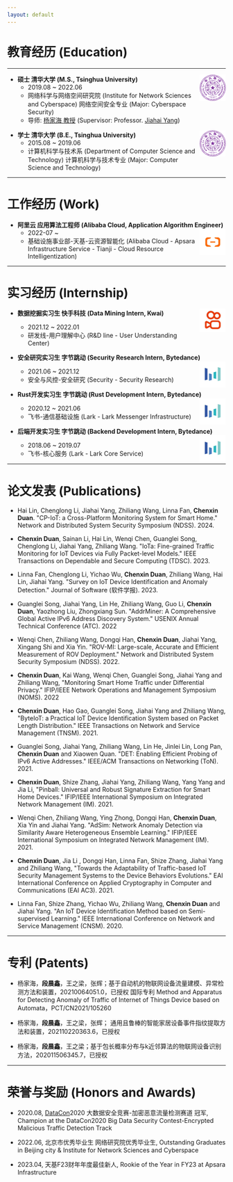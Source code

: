 ```yaml
---
layout: default
---
```


<!-- # About Me

* * * -->


# 教育经历 (Education)

* * *

- **硕士 清华大学 (M.S., Tsinghua University)** <img src="/assets/img/thu.png" width="60" height ="60" align=right />
  - 2019.08 ~ 2022.06
  - 网络科学与网络空间研究院 (Institute for Network Sciences and Cyberspace) 网络空间安全专业 (Major: Cyberspace Security)
  - 导师: [杨家海 教授](http://nmgroup.tsinghua.edu.cn/yjh/) (Supervisor: Professor. [Jiahai Yang](http://nmgroup.tsinghua.edu.cn/dryang/index.htm))

<!-- a brief introduction to the research -->

- **学士 清华大学 (B.E., Tsinghua University)** <img src="/assets/img/thu.png" width="60" height ="60" align=right />
  - 2015.08 ~ 2019.06
  - 计算机科学与技术系 (Department of Computer Science and Technology) 计算机科学与技术专业 (Major: Computer Science and Technology)

* * *

# 工作经历 (Work)

- **阿里云 应用算法工程师 (Alibaba Cloud, Application Algorithm Engineer)** <img src="/assets/img/aliyun.jpeg" width="60" height ="60" align=right />
  - 2022-07 ~  <!--  校园招聘特殊人才计划: 评级A+ (Campus Recruitment Special Offer: Rank A+) -->
  - 基础设施事业部-天基-云资源智能化 (Alibaba Cloud - Apsara Infrastructure Service - Tianji - Cloud Resource Intelligentization)

* * *

# 实习经历 (Internship) 

- **数据挖掘实习生 快手科技 (Data Mining Intern, Kwai)** <img src="/assets/img/kwai.jpeg" width="60" height ="54" align=right />
  - 2021.12 ~ 2022.01
  - 研发线-用户理解中心 (R&D line - User Understanding Center)

- **安全研究实习生 字节跳动 (Security Research Intern, Bytedance)** <img src="/assets/img/bytedance.png" width="60" height ="60" align=right />
  - 2021.06 ~ 2021.12
  - 安全与风控-安全研究 (Security - Security Research)

- **Rust开发实习生 字节跳动 (Rust Development Intern, Bytedance)** <img src="/assets/img/bytedance.png" width="60" height ="60" align=right />
  - 2020.12 ~ 2021.06
  - 飞书-通信基础设施 (Lark - Lark Messenger Infrastructure)

- **后端开发实习生 字节跳动 (Backend Development Intern, Bytedance)** <img src="/assets/img/bytedance.png" width="60" height ="60" align=right />
  - 2018.06 ~ 2019.07
  - 飞书-核心服务 (Lark - Lark Core Service)

* * *

# 论文发表 (Publications)

- Hai Lin, Chenglong Li, Jiahai Yang, Zhiliang Wang, Linna Fan, **Chenxin Duan**. "CP-IoT: a Cross-Platform Monitoring System for Smart Home." Network and Distributed System Security Symposium (NDSS). 2024.

- **Chenxin Duan**, Sainan Li, Hai Lin, Wenqi Chen, Guanglei Song, Chenglong Li, Jiahai Yang, Zhiliang Wang. "IoTa: Fine-grained Traffic Monitoring for IoT Devices via Fully Packet-level Models." IEEE Transactions on Dependable and Secure Computing (TDSC). 2023.

- Linna Fan, Chenglong Li, Yichao Wu, **Chenxin Duan**, Zhiliang Wang, Hai Lin, Jiahai Yang. "Survey on IoT Device Identification and Anomaly Detection." Journal of Software (软件学报). 2023.

- Guanglei Song, Jiahai Yang, Lin He, Zhiliang Wang, Guo Li, **Chenxin Duan**, Yaozhong Liu, Zhongxiang Sun. "AddrMiner: A Comprehensive Global Active IPv6 Address Discovery System." USENIX Annual Technical Conference (ATC). 2022

- Wenqi Chen, Zhiliang Wang, Dongqi Han, **Chenxin Duan**, Jiahai Yang, Xingang Shi and Xia Yin. "ROV-MI: Large-scale, Accurate and Efficient Measurement of ROV Deployment." Network and Distributed System Security Symposium (NDSS). 2022.

- **Chenxin Duan**, Kai Wang, Wenqi Chen, Guanglei Song, Jiahai Yang and Zhiliang Wang, "Monitoring Smart Home Traffic under Differential Privacy." IFIP/IEEE Network Operations and Management Symposium (NOMS). 2022 

- **Chenxin Duan**, Hao Gao, Guanglei Song, Jiahai Yang and Zhiliang Wang, "ByteIoT: a Practical IoT Device Identification System based on Packet Length Distribution." IEEE Transactions on Network and Service Management (TNSM). 2021.

- Guanglei Song, Jiahai Yang, Zhiliang Wang, Lin He, Jinlei Lin, Long Pan, **Chenxin Duan** and Xiaowen Quan. "DET: Enabling Efficient Probing of IPv6 Active Addresses." IEEE/ACM Transactions on Networking (ToN). 2021.

- **Chenxin Duan**, Shize Zhang, Jiahai Yang, Zhiliang Wang, Yang Yang and Jia Li, "Pinball: Universal and Robust Signature Extraction for Smart Home Devices." IFIP/IEEE International Symposium on Integrated Network Management (IM). 2021.

- Wenqi Chen, Zhiliang Wang, Ying Zhong, Dongqi Han, **Chenxin Duan**, Xia Yin and Jiahai Yang. "AdSim: Network Anomaly Detection via Similarity Aware Heterogeneous Ensemble Learning." IFIP/IEEE International Symposium on Integrated Network Management (IM). 2021.

- **Chenxin Duan**, Jia Li , Dongqi Han, Linna Fan, Shize Zhang, Jiahai Yang and Zhiliang Wang, "Towards the Adaptability of Traffic-based IoT Security Management Systems to the Device Behaviors Evolutions." EAI International Conference on Applied Cryptography in Computer and Communications (EAI AC3). 2021.

- Linna Fan, Shize Zhang, Yichao Wu, Zhiliang Wang, **Chenxin Duan** and Jiahai Yang. "An IoT Device Identification Method based on Semi-supervised Learning." IEEE International Conference on Network and Service Management (CNSM). 2020.

* * *

# 专利 (Patents)

- 杨家海，**段晨鑫**，王之梁，张辉；基于自动机的物联网设备流量建模、异常检测方法和装置，20210064051.0，已授权 国际专利 Method and Apparatus for Detecting Anomaly of Traffic of Internet of Things Device based on Automata，PCT/CN2021/105260

- 杨家海，**段晨鑫**，王之梁，张辉； 通用且鲁棒的智能家居设备事件指纹提取方法和装置，202110220363.6，已授权

- 杨家海，**段晨鑫**，王之梁；基于包长概率分布与k近邻算法的物联网设备识别方法，202011506345.7，已授权

* * *


# 荣誉与奖励 (Honors and Awards)

- 2020.08, [DataCon](https://datacon.qianxin.com/armory)2020 大数据安全竞赛-加密恶意流量检测赛道 冠军, Champion at the DataCon2020 Big Data Security Contest-Encrypted Malicious Traffic Detection Track

- 2022.06, 北京市优秀毕业生 网络研究院优秀毕业生, Outstanding Graduates in Beijing city & Institute for Network Sciences and Cyberspace

- 2023.04, 天基F23财年年度最佳新人, Rookie of the Year in FY23 at Apsara Infrastructure


